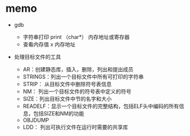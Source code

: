 # memo

* gdb
    * 字符串打印 print （char*） 内存地址或寄存器
    * 查看内存值 x 内存地址

* 处理目标文件的工具
    * AR：创建静态库，插入，删除，列出和提出成员
    * STRINGS：列出一个目标文件中所有可打印的字符串
    * STRIP： 从目标文件中删除符号表信息
    * NM： 列出一个目标文件的符号表中定义的符号
    * SIZE：列出目标文件中节的名字和大小
    * READELF：显示一个目标文件的完整结构，包括ELF头中编码的所有信息，包括SIZE和NM的功能
    * OBJDUMP
    * LDD： 列出可执行文件在运行时需要的共享库